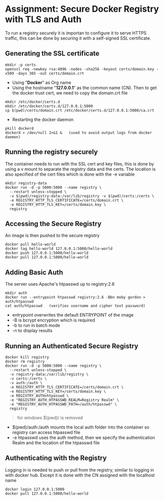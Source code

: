 # Assignment: Secure Docker Registry with TLS and Auth

To run a registry securely it is importan to configure it to serve HTTPS traffic, this can be done by securing it with
a self-signed SSL certificate.

## Generating the SSL certificate

```
mkdir -p certs 
openssl req -newkey rsa:4096 -nodes -sha256 -keyout certs/domain.key -x509 -days 365 -out certs/domain.crt
```
- Using "**Docker**" as Org name 
- Using the hostname "**127.0.0.1**" as the common name (CN). Then to get the docker trust cert, we need to copy the domain.crt file

```
mkdir /etc/docker/certs.d
mkdir /etc/docker/certs.d/127.0.0.1:5000 
cp $(pwd)/certs/domain.crt /etc/docker/certs.d/127.0.0.1:5000/ca.crt

```

- Restarting the docker daemon

```
pkill dockerd
dockerd > /dev/null 2>&1 &   (used to avoid output logs from docker daemon)  
```

## Running the registry securely 

The container needs to run with the SSL cert and key files, this is done by using a v mount
to separate the registry data and the certs. The location is also specified of the cert files 
which is done with the -e variable

```
mkdir registry-data
docker run -d -p 5000:5000 --name registry \
  --restart unless-stopped \
  -v $(pwd)/registry-data:/var/lib/registry -v $(pwd)/certs:/certs \
  -e REGISTRY_HTTP_TLS_CERTIFICATE=/certs/domain.crt \
  -e REGISTRY_HTTP_TLS_KEY=/certs/domain.key \
  registry
```

## Accessing the Secure Registry 

An image is then pushed to the secure registry 

```
docker pull hello-world
docker tag hello-world 127.0.0.1:5000/hello-world
docker push 127.0.0.1:5000/hello-world
docker pull 127.0.0.1:5000/hello-world
```

## Adding Basic Auth 

The server uses Apache's htpasswd up to registry:2.6

```
mkdir auth
docker run --entrypoint htpasswd registry:2.6 -Bbn moby gordon > auth/htpasswd
cat auth/htpasswd 	(verifies username and cipher text password) 
```

- entrypoint overwrites the default ENTRYPOINT of the image 
- -B is bcrypt encryption which is required
- -b to run in batch mode 
- -n to display results 

## Running an Authenticated Secure Registry 

```
docker kill registry
docker rm registry
docker run -d -p 5000:5000 --name registry \
  --restart unless-stopped \
  -v registry-data:/var/lib/registry \
  -v certs:/certs \
  -v auth:/auth \		
  -e REGISTRY_HTTP_TLS_CERTIFICATE=/certs/domain.crt \
  -e REGISTRY_HTTP_TLS_KEY=/certs/domain.key \
  -e REGISTRY_AUTH=htpasswd \
  -e "REGISTRY_AUTH_HTPASSWD_REALM=Registry Realm" \
  -e "REGISTRY_AUTH_HTPASSWD_PATH=/auth/htpasswd" \
  registry
```
> for windows $(pwd)/ is removed 

- $(pwd)/auth:/auth mounts the local auth folder into the container so registry can access htpasswd file 
- -e htpasswd uses the auth method, then we specify the authentication Realm and the location of the htpasswd file 

## Authenticating with the Registry 

Logging in is needed to push or pull from the registry, similar to logging in with docker hub.
Except it is done with the CN assigned with the localhost name 

```
docker login 127.0.0.1:5000
docker pull 127.0.0.1:5000/hello-world
```